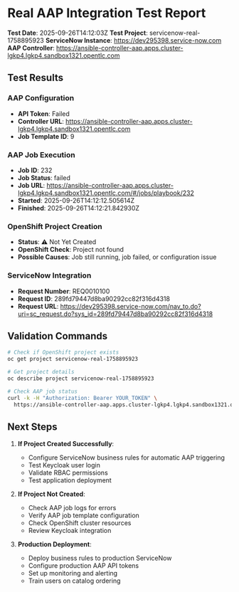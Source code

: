 # Real AAP Integration Test Report

**Test Date**: 2025-09-26T14:12:03Z
**Test Project**: servicenow-real-1758895923
**ServiceNow Instance**: https://dev295398.service-now.com
**AAP Controller**: https://ansible-controller-aap.apps.cluster-lgkp4.lgkp4.sandbox1321.opentlc.com

## Test Results

### AAP Configuration
- **API Token**: Failed
- **Controller URL**: https://ansible-controller-aap.apps.cluster-lgkp4.lgkp4.sandbox1321.opentlc.com
- **Job Template ID**: 9

### AAP Job Execution
- **Job ID**: 232
- **Job Status**: failed
- **Job URL**: https://ansible-controller-aap.apps.cluster-lgkp4.lgkp4.sandbox1321.opentlc.com/#/jobs/playbook/232
- **Started**: 2025-09-26T14:12:12.505614Z
- **Finished**: 2025-09-26T14:12:21.842930Z

### OpenShift Project Creation
- **Status**: ⚠️ Not Yet Created
- **OpenShift Check**: Project not found
- **Possible Causes**: Job still running, job failed, or configuration issue

### ServiceNow Integration
- **Request Number**: REQ0010100
- **Request ID**: 289fd79447d8ba90292cc82f316d4318
- **Request URL**: https://dev295398.service-now.com/nav_to.do?uri=sc_request.do?sys_id=289fd79447d8ba90292cc82f316d4318

## Validation Commands

```bash
# Check if OpenShift project exists
oc get project servicenow-real-1758895923

# Get project details
oc describe project servicenow-real-1758895923

# Check AAP job status
curl -k -H "Authorization: Bearer YOUR_TOKEN" \
  https://ansible-controller-aap.apps.cluster-lgkp4.lgkp4.sandbox1321.opentlc.com/api/v2/jobs/232/
```

## Next Steps

1. **If Project Created Successfully**:
   - Configure ServiceNow business rules for automatic AAP triggering
   - Test Keycloak user login
   - Validate RBAC permissions
   - Test application deployment

2. **If Project Not Created**:
   - Check AAP job logs for errors
   - Verify AAP job template configuration
   - Check OpenShift cluster resources
   - Review Keycloak integration

3. **Production Deployment**:
   - Deploy business rules to production ServiceNow
   - Configure production AAP API tokens
   - Set up monitoring and alerting
   - Train users on catalog ordering
